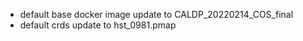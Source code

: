 - default base docker image update to CALDP_20220214_COS_final
- default crds update to hst_0981.pmap